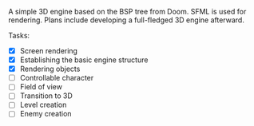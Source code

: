 A simple 3D engine based on the BSP tree from Doom. SFML is used for rendering. Plans include developing a full-fledged 3D engine afterward.

Tasks:
- [X] Screen rendering
- [X] Establishing the basic engine structure
- [X] Rendering objects
- [ ] Controllable character
- [ ] Field of view
- [ ] Transition to 3D
- [ ] Level creation
- [ ] Enemy creation
